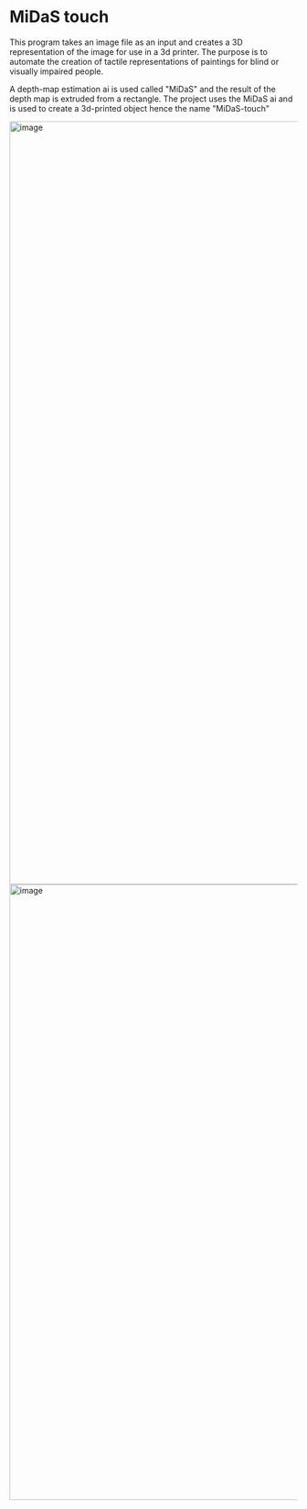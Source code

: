 # MiDaS touch

This program takes an image file as an input and creates a 3D representation of the image for use in a 3d printer. 
The purpose is to automate the creation of tactile representations of paintings for blind or visually impaired people.

A depth-map estimation ai is used called "MiDaS" and the result of the depth map is extruded from a rectangle. The project uses
the MiDaS ai and is used to create a 3d-printed object hence the name "MiDaS-touch"

<img width="1335" alt="image" src="https://github.com/JimmieLB/MiDaS-touch/assets/60014163/5c1f0bcd-ccc1-4195-b659-45f35f6c8bab">

<img width="1077" alt="image" src="https://github.com/JimmieLB/MiDaS-touch/assets/60014163/e6a1cfd6-a753-4768-8e20-f3d2936fb087">

